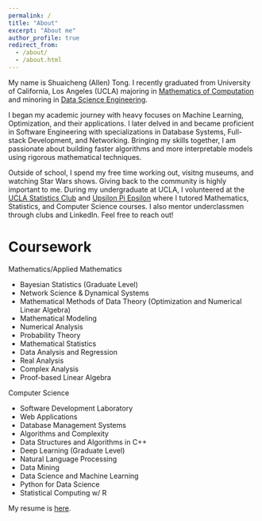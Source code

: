```yaml
---
permalink: /
title: "About"
excerpt: "About me"
author_profile: true
redirect_from: 
  - /about/
  - /about.html
---
```


My name is Shuaicheng (Allen) Tong. I recently graduated from University of California, Los Angeles (UCLA) majoring in [Mathematics of Computation](https://ww3.math.ucla.edu/) and minoring in [Data Science Engineering](https://www.seasoasa.ucla.edu/datasci/). 

I began my academic journey with heavy focuses on Machine Learning, Optimization, and their applications. I later delved in and became proficient in Software Engineering with specializations in Database Systems, Full-stack Development, and Networking. Bringing my skills together, I am passionate about building faster algorithms and more interpretable models using rigorous mathematical techniques.

Outside of school, I spend my free time working out, visitng museums, and watching Star Wars shows. Giving back to the community is highly important to me. During my undergraduate at UCLA, I volunteered at the [UCLA Statistics Club](http://statistics.ucla.edu/groups/statistics-club-at-ucla/) and [Upsilon Pi Epsilon](https://upe.seas.ucla.edu/tutoring/) where I tutored Mathematics, Statistics, and Computer Science courses. I also mentor underclassmen through clubs and LinkedIn. Feel free to reach out!

Coursework
======
Mathematics/Applied Mathematics
* Bayesian Statistics (Graduate Level)
* Network Science & Dynamical Systems
* Mathematical Methods of Data Theory (Optimization and Numerical Linear Algebra)
* Mathematical Modeling
* Numerical Analysis
* Probability Theory
* Mathematical Statistics
* Data Analysis and Regression
* Real Analysis
* Complex Analysis
* Proof-based Linear Algebra

Computer Science
* Software Development Laboratory
* Web Applications
* Database Management Systems
* Algorithms and Complexity
* Data Structures and Algorithms in C++
* Deep Learning (Graduate Level)
* Natural Language Processing
* Data Mining
* Data Science and Machine Learning
* Python for Data Science
* Statistical Computing w/ R




My resume is [here](files/Allen_Tong_resume_latex.pdf).